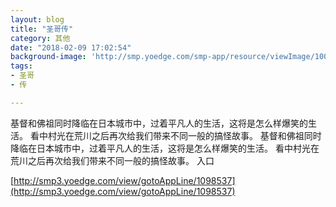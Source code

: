 ```yaml
---
layout: blog
title: "圣哥传"
category: 其他
date: "2018-02-09 17:02:54"
background-image: 'http://smp.yoedge.com/smp-app/resource/viewImage/1002364appline.png'
tags:
- 圣哥
- 传

---
```

基督和佛祖同时降临在日本城市中，过着平凡人的生活，这将是怎么样爆笑的生活。 看中村光在荒川之后再次给我们带来不同一般的搞怪故事。
基督和佛祖同时降临在日本城市中，过着平凡人的生活，这将是怎么样爆笑的生活。 看中村光在荒川之后再次给我们带来不同一般的搞怪故事。
入口

[http://smp3.yoedge.com/view/gotoAppLine/1098537](http://smp3.yoedge.com/view/gotoAppLine/1098537)

        
